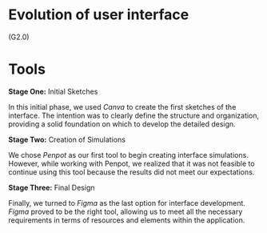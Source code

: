 # Evolution of user interface 
(G2.0)


# Tools

**Stage One:** Initial Sketches 

In this initial phase, we used *Canva* to create the first sketches of the interface. The intention was to clearly define the structure and organization, providing a solid foundation on which to develop the detailed design.

**Stage Two:** Creation of Simulations

We chose *Penpot* as our first tool to begin creating interface simulations. However, while working with Penpot, we realized that it was not feasible to continue using this tool because the results did not meet our expectations.

**Stage Three:** Final Design

Finally, we turned to *Figma* as the last option for interface development. *Figma* proved to be the right tool, allowing us to meet all the necessary requirements in terms of resources and elements within the application.


